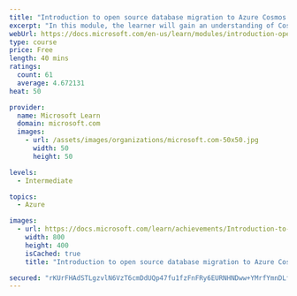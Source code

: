 ```yaml
---
title: "Introduction to open source database migration to Azure Cosmos DB"
excerpt: "In this module, the learner will gain an understanding of Cosmos DB and the main considerations when migrating to Cosmos DB."
webUrl: https://docs.microsoft.com/en-us/learn/modules/introduction-open-source-database-migration-azure-cosmos-db/
type: course
price: Free
length: 40 mins
ratings:
  count: 61
  average: 4.672131
heat: 50

provider:
  name: Microsoft Learn
  domain: microsoft.com
  images:
    - url: /assets/images/organizations/microsoft.com-50x50.jpg
      width: 50
      height: 50

levels:
  - Intermediate

topics:
  - Azure

images:
  - url: https://docs.microsoft.com/learn/achievements/Introduction-to-open-source-database-migration-to-Azure-Cosmos-DB-social.png
    width: 800
    height: 400
    isCached: true
    title: "Introduction to open source database migration to Azure Cosmos DB"

secured: "rKUrFHAdSTLgzvlN6VzT6cmDdUQp47fu1fzFnFRy6EURNHNDww+YMrfYmnDLf9jSe5mgRyFw+Zyfi2LyvlfzSHYoSOsS7LswUJcFLEjszzcKLjJDSsjmEev6HH+q3Q6ee+HvwLM4wTSiQd92PCURcxzq+PeFLw0Sd17nJJd9+iAJ8qRKvfs8LP9MryLIb1LtjUfewQmbpJIGlTspoj4VYEk0vjcCQNwiHDEWVIVV+KKgcWdfq2hk9pVXEjCWOMycJQVNHYhBI9AWT5qmjXouygvtR3UL6pcor/cqcJxVBUSRFXsL4zDxOj8XYqdH+VEmRPs7uZYpSHCGLZkqNkww/GpnbitfQwMCbKE/+k5OO+kA4RwqDPZuizk+dkHDXhgiZbR/0QkwoSv6+MCWCmGjjFB1QCe8BpyTJAizcKj2LtE=;DxyOJTcEH3e7hL08maEykg=="
---
```


